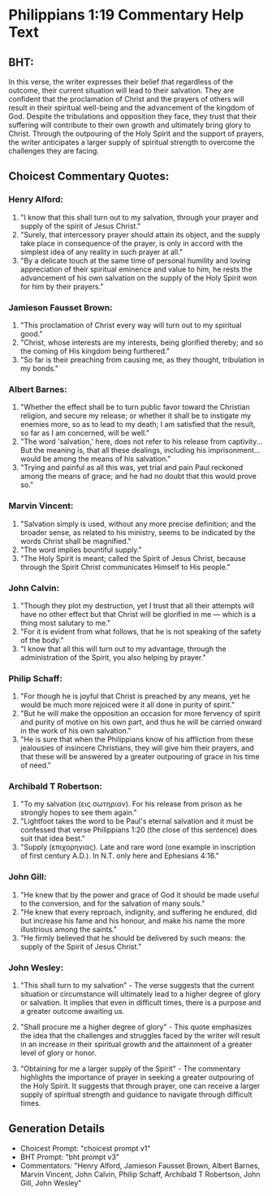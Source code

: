 # Philippians 1:19 Commentary Help Text

## BHT:
In this verse, the writer expresses their belief that regardless of the outcome, their current situation will lead to their salvation. They are confident that the proclamation of Christ and the prayers of others will result in their spiritual well-being and the advancement of the kingdom of God. Despite the tribulations and opposition they face, they trust that their suffering will contribute to their own growth and ultimately bring glory to Christ. Through the outpouring of the Holy Spirit and the support of prayers, the writer anticipates a larger supply of spiritual strength to overcome the challenges they are facing.

## Choicest Commentary Quotes:
### Henry Alford:
1. "I know that this shall turn out to my salvation, through your prayer and supply of the spirit of Jesus Christ." 
2. "Surely, that intercessory prayer should attain its object, and the supply take place in consequence of the prayer, is only in accord with the simplest idea of any reality in such prayer at all."
3. "By a delicate touch at the same time of personal humility and loving appreciation of their spiritual eminence and value to him, he rests the advancement of his own salvation on the supply of the Holy Spirit won for him by their prayers."

### Jamieson Fausset Brown:
1. "This proclamation of Christ every way will turn out to my spiritual good."
2. "Christ, whose interests are my interests, being glorified thereby; and so the coming of His kingdom being furthered."
3. "So far is their preaching from causing me, as they thought, tribulation in my bonds."

### Albert Barnes:
1. "Whether the effect shall be to turn public favor toward the Christian religion, and secure my release; or whether it shall be to instigate my enemies more, so as to lead to my death; I am satisfied that the result, so far as I am concerned, will be well."
2. "The word 'salvation,' here, does not refer to his release from captivity... But the meaning is, that all these dealings, including his imprisonment... would be among the means of his salvation."
3. "Trying and painful as all this was, yet trial and pain Paul reckoned among the means of grace; and he had no doubt that this would prove so."

### Marvin Vincent:
1. "Salvation simply is used, without any more precise definition; and the broader sense, as related to his ministry, seems to be indicated by the words Christ shall be magnified." 
2. "The word implies bountiful supply."
3. "The Holy Spirit is meant; called the Spirit of Jesus Christ, because through the Spirit Christ communicates Himself to His people."

### John Calvin:
1. "Though they plot my destruction, yet I trust that all their attempts will have no other effect but that Christ will be glorified in me — which is a thing most salutary to me."
2. "For it is evident from what follows, that he is not speaking of the safety of the body."
3. "I know that all this will turn out to my advantage, through the administration of the Spirit, you also helping by prayer."

### Philip Schaff:
1. "For though he is joyful that Christ is preached by any means, yet he would be much more rejoiced were it all done in purity of spirit." 
2. "But he will make the opposition an occasion for more fervency of spirit and purity of motive on his own part, and thus he will be carried onward in the work of his own salvation." 
3. "He is sure that when the Philippians know of his affliction from these jealousies of insincere Christians, they will give him their prayers, and that these will be answered by a greater outpouring of grace in his time of need."

### Archibald T Robertson:
1. "To my salvation (εις σωτηριαν). For his release from prison as he strongly hopes to see them again." 
2. "Lightfoot takes the word to be Paul's eternal salvation and it must be confessed that verse Philippians 1:20 (the close of this sentence) does suit that idea best." 
3. "Supply (επιχορηγιας). Late and rare word (one example in inscription of first century A.D.). In N.T. only here and Ephesians 4:16."

### John Gill:
1. "He knew that by the power and grace of God it should be made useful to the conversion, and for the salvation of many souls."
2. "He knew that every reproach, indignity, and suffering he endured, did but increase his fame and his honour, and make his name the more illustrious among the saints."
3. "He firmly believed that he should be delivered by such means: the supply of the Spirit of Jesus Christ."

### John Wesley:
1. "This shall turn to my salvation" - The verse suggests that the current situation or circumstance will ultimately lead to a higher degree of glory or salvation. It implies that even in difficult times, there is a purpose and a greater outcome awaiting us.

2. "Shall procure me a higher degree of glory" - This quote emphasizes the idea that the challenges and struggles faced by the writer will result in an increase in their spiritual growth and the attainment of a greater level of glory or honor.

3. "Obtaining for me a larger supply of the Spirit" - The commentary highlights the importance of prayer in seeking a greater outpouring of the Holy Spirit. It suggests that through prayer, one can receive a larger supply of spiritual strength and guidance to navigate through difficult times.


## Generation Details
- Choicest Prompt: "choicest prompt v1"
- BHT Prompt: "bht prompt v3"
- Commentators: "Henry Alford, Jamieson Fausset Brown, Albert Barnes, Marvin Vincent, John Calvin, Philip Schaff, Archibald T Robertson, John Gill, John Wesley"
